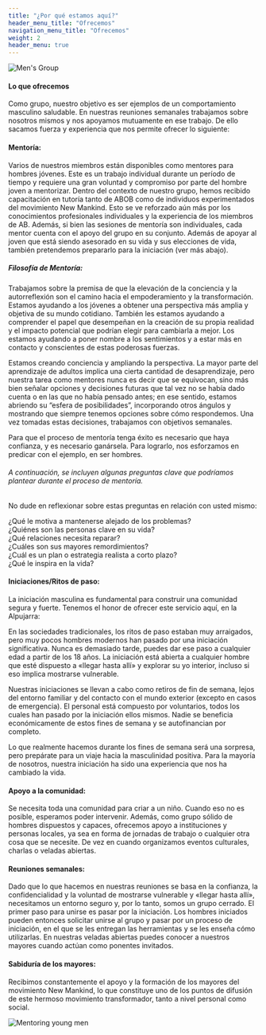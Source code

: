 ```yaml
---
title: "¿Por qué estamos aquí?"
header_menu_title: "Ofrecemos"
navigation_menu_title: "Ofrecemos"
weight: 2
header_menu: true
---
```


![Men's Group](/images/men-on-mountain-sunset.jpg)

#### Lo que ofrecemos

Como grupo, nuestro objetivo es ser ejemplos de un comportamiento masculino saludable. En nuestras reuniones semanales trabajamos sobre nosotros mismos y nos apoyamos mutuamente en ese trabajo. De ello sacamos fuerza y experiencia que nos permite ofrecer lo siguiente:

#### Mentoría:

Varios de nuestros miembros están disponibles como mentores para hombres jóvenes. Este es un trabajo individual durante un período de tiempo y requiere una gran voluntad y compromiso por parte del hombre joven a mentorizar. Dentro del contexto de nuestro grupo, hemos recibido capacitación en tutoría tanto de ABOB como de individuos experimentados del movimiento New Mankind. Esto se ve reforzado aún más por los conocimientos profesionales individuales y la experiencia de los miembros de AB. Además, si bien las sesiones de mentoría son individuales, cada mentor cuenta con el apoyo del grupo en su conjunto. Además de apoyar al joven que está siendo asesorado en su vida y sus elecciones de vida, también pretendemos prepararlo para la iniciación (ver más abajo).

##### Filosofía de Mentoría:

Trabajamos sobre la premisa de que la elevación de la conciencia y la autorreflexión son el camino hacia el empoderamiento y la transformación. Estamos ayudando a los jóvenes a obtener una perspectiva más amplia y objetiva de su mundo cotidiano. También les estamos ayudando a comprender el papel que desempeñan en la creación de su propia realidad y el impacto potencial que podrían elegir para cambiarla a mejor. Los estamos ayudando a poner nombre a los sentimientos y a estar más en contacto y conscientes de estas poderosas fuerzas.

Estamos creando conciencia y ampliando la perspectiva. La mayor parte del aprendizaje de adultos implica una cierta cantidad de desaprendizaje, pero nuestra tarea como mentores nunca es decir que se equivocan, sino más bien señalar opciones y decisiones futuras que tal vez no se había dado cuenta o en las que no había pensado antes; en ese sentido, estamos abriendo su “esfera de posibilidades”, incorporando otros ángulos y mostrando que siempre tenemos opciones sobre cómo respondemos. Una vez tomadas estas decisiones, trabajamos con objetivos semanales.

Para que el proceso de mentoría tenga éxito es necesario que haya confianza, y es necesario ganársela. Para lograrlo, nos esforzamos en predicar con el ejemplo, en ser hombres.

###### A continuación, se incluyen algunas preguntas clave que podríamos plantear durante el proceso de mentoría.

No dude en reflexionar sobre estas preguntas en relación con usted mismo:

¿Qué le motiva a mantenerse alejado de los problemas?\
¿Quiénes son las personas clave en su vida?\
¿Qué relaciones necesita reparar?\
¿Cuáles son sus mayores remordimientos?\
¿Cuál es un plan o estrategia realista a corto plazo?\
¿Qué le inspira en la vida?

#### Iniciaciones/Ritos de paso:

La iniciación masculina es fundamental para construir una comunidad segura y fuerte.  Tenemos el honor de ofrecer este servicio aquí, en la Alpujarra:

En las sociedades tradicionales, los ritos de paso estaban muy arraigados, pero muy pocos hombres modernos han pasado por una iniciación significativa.
Nunca es demasiado tarde, puedes dar ese paso a cualquier edad a partir de los 18 años.
La iniciación está abierta a cualquier hombre que esté dispuesto a «llegar hasta allí» y explorar su yo interior, incluso si eso implica mostrarse vulnerable.

Nuestras iniciaciones se llevan a cabo como retiros de fin de semana, lejos del entorno familiar y del contacto con el mundo exterior (excepto en casos de emergencia).
El personal está compuesto por voluntarios, todos los cuales han pasado por la iniciación ellos mismos.
Nadie se beneficia económicamente de estos fines de semana y se autofinancian por completo.

Lo que realmente hacemos durante los fines de semana será una sorpresa, pero prepárate para un viaje hacia la masculinidad positiva.
Para la mayoría de nosotros, nuestra iniciación ha sido una experiencia que nos ha cambiado la vida.

#### Apoyo a la comunidad:

Se necesita toda una comunidad para criar a un niño.  Cuando eso no es posible, esperamos poder intervenir.
Además, como grupo sólido de hombres dispuestos y capaces, ofrecemos apoyo a instituciones y personas locales, ya sea en forma de jornadas de trabajo o cualquier otra cosa que se necesite.
De vez en cuando organizamos eventos culturales, charlas o veladas abiertas.

#### Reuniones semanales:

Dado que lo que hacemos en nuestras reuniones se basa en la confianza, la confidencialidad y la voluntad de mostrarse vulnerable y «llegar hasta allí», necesitamos un entorno seguro y, por lo tanto, somos un grupo cerrado.  El primer paso para unirse es pasar por la iniciación.  Los hombres iniciados pueden entonces solicitar unirse al grupo y pasar por un proceso de iniciación, en el que se les entregan las herramientas y se les enseña cómo utilizarlas. En nuestras veladas abiertas puedes conocer a nuestros mayores cuando actúan como ponentes invitados.

#### Sabiduría de los mayores:

Recibimos constantemente el apoyo y la formación de los mayores del movimiento New Mankind, lo que constituye uno de los puntos de difusión de este hermoso movimiento transformador, tanto a nivel personal como social.

![Mentoring young men](/images/youth.jpg)
